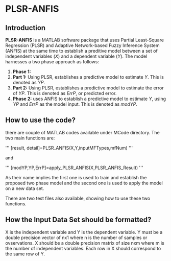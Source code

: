 # PLSR-ANFIS
## Introduction
**PLSR-ANFIS** is a MATLAB software package that uses Partial Least-Square Regression (PLSR) and Adaptive Network-based Fuzzy Inference System (ANFIS) at the same time to establish a preditive model between a set of independent variables (*X*) and a dependent variable (*Y*). The model harnesses a two phase approach as follows:

1. **Phase 1:**
  1. **Part 1:** Using PLSR, establishes a predictive model to estimate *Y*. This is denoted as *YP*.
  2. **Part 2:** Using PLSR, establishes a predictive model to estimate the error of *YP*. This is denoted as *ErrP*, or predicted error.
2. **Phase 2:** uses ANFIS to establish a predictive model to estimate *Y*, using *YP* and *ErrP* as the model input. This is denoted as *modYP*.

## How to use the code?
there are couple of MATLAB codes available under MCode directory. The two main functions are:

'''
[result, detail]=PLSR_ANFIS(X,Y,inputMFTypes,mfNum)
'''

and 

'''
[modYP,YP,ErrP]=apply_PLSR_ANFIS(X,PLSR_ANFIS_Result)
'''

As their name implies the first one is used to train and establish the proposed two phase model and the second one is used to apply the model on a new data set.

There are two test files also available, showing how to use these two functions.

## How the Input Data Set should be formatted?
X is the independent variable and Y is the dependent variable. Y must be a double precision vector of nx1 where n is the number of samples or ovservations. X should be a double precision matrix of size nxm where m is the number of independent variables. Each row in X should correspond to the same row of Y.



